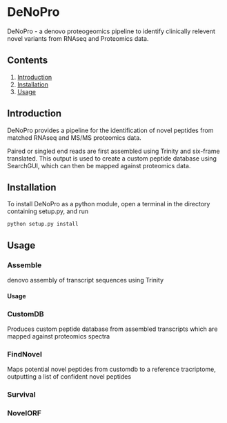 # DeNoPro

DeNoPro - a denovo proteogeomics pipeline to identify clinically relevent novel variants from RNAseq and Proteomics data.

## Contents ##
1. [Introduction](#introduction)
2. [Installation](#installation)
3. [Usage](#usage)

## Introduction
DeNoPro provides a pipeline for the identification of novel peptides from matched RNAseq and MS/MS proteomics data. 

Paired or singled end reads are first assembled using Trinity and six-frame translated. This output is used to create a custom peptide database using SearchGUI, which can then be mapped against proteomics data. 

## Installation
To install DeNoPro as a python module, open a terminal in the directory containing setup.py, and run
```
python setup.py install
```

## Usage

### Assemble 
denovo assembly of transcript sequences using Trinity
#### Usage

### CustomDB 
Produces custom peptide database from assembled transcripts which are mapped against proteomics spectra


### FindNovel 
Maps potential novel peptides from customdb to a reference tracriptome, outputting a list of confident novel peptides


### Survival


### NovelORF
